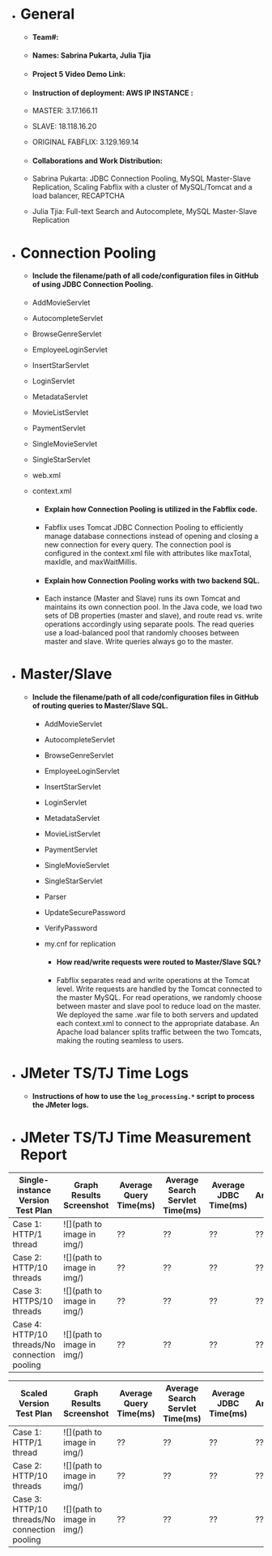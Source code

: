 - # General
    - #### Team#:

    - #### Names: Sabrina Pukarta, Julia Tjia

    - #### Project 5 Video Demo Link:

    - #### Instruction of deployment: AWS IP INSTANCE : 
    - MASTER: 3.17.166.11
    - SLAVE: 18.118.16.20
    - ORIGINAL FABFLIX: 3.129.169.14

    - #### Collaborations and Work Distribution:
    - Sabrina Pukarta: JDBC Connection Pooling, MySQL Master-Slave Replication, Scaling Fabflix with a cluster of MySQL/Tomcat and a load balancer, RECAPTCHA
    - Julia Tjia: Full-text Search and Autocomplete, MySQL Master-Slave Replication


- # Connection Pooling
    - #### Include the filename/path of all code/configuration files in GitHub of using JDBC Connection Pooling.
    - AddMovieServlet
    - AutocompleteServlet
    - BrowseGenreServlet
    - EmployeeLoginServlet
    - InsertStarServlet
    - LoginServlet
    - MetadataServlet
    - MovieListServlet
    - PaymentServlet
    - SingleMovieServlet
    - SingleStarServlet 
    - web.xml
    - context.xml

        - #### Explain how Connection Pooling is utilized in the Fabflix code.
        - Fabflix uses Tomcat JDBC Connection Pooling to efficiently manage database connections instead of opening and closing a new connection for every query. The connection pool is configured in the context.xml file with attributes like maxTotal, maxIdle, and maxWaitMillis.

        - #### Explain how Connection Pooling works with two backend SQL.
        - Each instance (Master and Slave) runs its own Tomcat and maintains its own connection pool.
          In the Java code, we load two sets of DB properties (master and slave), and route read vs. write operations accordingly using separate pools.
          The read queries use a load-balanced pool that randomly chooses between master and slave. Write queries always go to the master.


- # Master/Slave
    - #### Include the filename/path of all code/configuration files in GitHub of routing queries to Master/Slave SQL.
      - AddMovieServlet
      - AutocompleteServlet
      - BrowseGenreServlet
      - EmployeeLoginServlet
      - InsertStarServlet
      - LoginServlet
      - MetadataServlet
      - MovieListServlet
      - PaymentServlet
      - SingleMovieServlet
      - SingleStarServlet
      - Parser
      - UpdateSecurePassword
      - VerifyPassword
      - my.cnf for replication

        - #### How read/write requests were routed to Master/Slave SQL?
        - Fabflix separates read and write operations at the Tomcat level. Write requests are handled by the Tomcat connected to the master MySQL. For read operations, we randomly choose between master and slave pool to reduce load on the master.
          We deployed the same .war file to both servers and updated each context.xml to connect to the appropriate database. An Apache load balancer splits traffic between the two Tomcats, making the routing seamless to users.


- # JMeter TS/TJ Time Logs
    - #### Instructions of how to use the `log_processing.*` script to process the JMeter logs.


- # JMeter TS/TJ Time Measurement Report

| **Single-instance Version Test Plan**          | **Graph Results Screenshot** | **Average Query Time(ms)** | **Average Search Servlet Time(ms)** | **Average JDBC Time(ms)** | **Analysis** |
|------------------------------------------------|------------------------------|----------------------------|-------------------------------------|---------------------------|--------------|
| Case 1: HTTP/1 thread                          | ![](path to image in img/)   | ??                         | ??                                  | ??                        | ??           |
| Case 2: HTTP/10 threads                        | ![](path to image in img/)   | ??                         | ??                                  | ??                        | ??           |
| Case 3: HTTPS/10 threads                       | ![](path to image in img/)   | ??                         | ??                                  | ??                        | ??           |
| Case 4: HTTP/10 threads/No connection pooling  | ![](path to image in img/)   | ??                         | ??                                  | ??                        | ??           |

| **Scaled Version Test Plan**                   | **Graph Results Screenshot** | **Average Query Time(ms)** | **Average Search Servlet Time(ms)** | **Average JDBC Time(ms)** | **Analysis** |
|------------------------------------------------|------------------------------|----------------------------|-------------------------------------|---------------------------|--------------|
| Case 1: HTTP/1 thread                          | ![](path to image in img/)   | ??                         | ??                                  | ??                        | ??           |
| Case 2: HTTP/10 threads                        | ![](path to image in img/)   | ??                         | ??                                  | ??                        | ??           |
| Case 3: HTTP/10 threads/No connection pooling  | ![](path to image in img/)   | ??                         | ??                                  | ??                        | ??           |